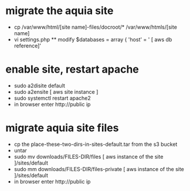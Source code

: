 # migrate the aquia site
* cp /var/www/html/[site name]-files/docroot/* /var/www/htmls/[site name]
* vi settings.php
** modify $databases = array { 'host' = ' [ aws db reference]'

# enable site, restart apache
* sudo a2disite default
* sudo a2ensite [ aws site instance ]
* sudo systemctl restart apache2
* in browser enter http://public ip 

# migrate aquia site files
* cp the place-these-two-dirs-in-sites-default.tar from the s3 bucket
* untar
* sudo mv downloads/FILES-DIR/files [ aws instance of the site ]/sites/default
* sudo mm downloads/FILES-DIR/files-private [ aws instance of the site ]/sites/default
* in browser enter http://public ip 
